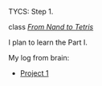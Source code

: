 TYCS: Step 1.


class [*From Nand to Tetris*](https://www.nand2tetris.org/)

I plan to learn the Part I.

My log from brain:
- [Project 1](01/README.md)
